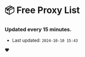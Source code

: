 # :package: Free Proxy List
### Updated every 15 minutes.

- Last updated: `2024-10-10 15:43`

:heart:
